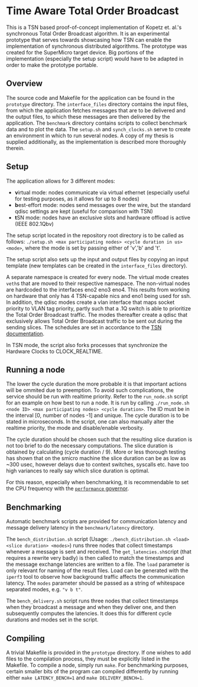 # Time Aware Total Order Broadcast

This is a TSN based proof-of-concept implementation of Kopetz et. al.'s synchronous Total Order Broadcast algorithm. It is an experimental prototype that serves towards showcasing how TSN can enable the implementation of synchronous distributed algorithms.
The prototype was created for the SuperMicro target device. Big portions of the implementation (especially the setup script) would have to be adapted in order to make the prototype portable.

## Overview

The source code and Makefile for the application can be found in the `prototype` directory. The `interface_files` directory contains the input files, from which the application fetches messages that are to be delivered and the output files, to which these messages are then delivered by the application. The `benchmark` directory contains scripts to collect benchmark data and to plot the data.
The `setup.sh` and `synch_clocks.sh` serve to create an environment in which to run several nodes. 
A copy of my thesis is supplied additionally, as the implementation is described more thoroughly therein.

## Setup

The application allows for 3 different modes: 

- **v**irtual mode: nodes communicate via virtual ethernet (especially useful for testing purposes, as it allows for up to 8 nodes)
- **b**est-effort mode: nodes send messages over the wire, but the standard qdisc settings are kept (useful for comparison with TSN)
- **t**SN mode: nodes have an exclusive slots and hardware offload is active (IEEE 802.1Qbv)

The setup script located in the repository root directory is to be called as follows: 
`./setup.sh <max participating nodes> <cycle duration in us> <mode>`, where the mode is set by passing either of 'v','b' and 't'.

The setup script also sets up the input and output files by copying an input template (new templates can be created in the `interface_files` directory).

A separate namespace is created for every node. The virtual mode creates `veth`s that are moved to their respective namespace. The non-virtual nodes are hardcoded to the interfaces eno2 eno3 eno4. This results from working on hardware that only has 4 TSN-capable nics and eno1 being used for ssh.
In addition, the qdisc modes create a vlan interface that maps socket priority to VLAN tag priority, partly such that a .1Q switch is able to prioritize the Total Order Broadcast traffic. The modes thereafter create a qdisc that exclusively allows Total Order Broadcast traffic to be sent out during the sending slices. The schedules are set in accordance to the [TSN documentation](https://tsn.readthedocs.io/).

In TSN mode, the script also forks processes that synchronize the Hardware Clocks to CLOCK_REALTIME.

## Running a node

The lower the cycle duration the more probable it is that important actions will be ommited due to preemption. To avoid such complications, the service should be run with realtime priority. Refer to the `run_node.sh` script for an example on how best to run a node. It is run by calling `./run_node.sh <node ID> <max participating nodes> <cycle duration>`. The ID must be in the interval [0, number of nodes -1] and unique. The cycle duration is to be stated in microseconds. In the script, one can also manually alter the realtime priority, the mode and disable/enable verbosity.

The cycle duration should be chosen such that the resulting slice duration is not too brief to do the necessary computations. The slice duration is obtained by calculating (cycle duration / 9). More or less thorough testing has shown that on the smicro machine the slice duration can be as low as ~300 usec, however delays due to context switches, syscalls etc. have too high variances to really say which slice duration is optimal.

For this reason, especially when benchmarking, it is recommendable to set the CPU frequency with the [`performance` governor](https://wiki.archlinux.org/title/CPU_frequency_scaling#Scaling_governors).

## Benchmarking

Automatic benchmark scripts are provided for communication latency and message delivery latency in the `benchmark/latency` directory.

The `bench_distribution.sh` script (Usage: `./bench_distribution.sh <load> <slice duration> <modes>`) runs three nodes that collect timestamps whenever a message is sent and received. The `get_latencies.sh`script (that requires a rewrite very badly) is then called to match the timestamps and the message exchange latencies are written to a file. The `load` parameter is only relevant for naming of the result files. Load can be generated with the `iperf3` tool to observe how background traffic affects the communication latency. The `modes` parameter should be passed as a string of whitespace separated modes, e.g. `"v b t"`.

The `bench_delivery.sh` script runs three nodes that collect timestamps when they broadcast a message and when they deliver one, and then subsequently computes the latencies. It does this for different cycle durations and modes set in the script.

## Compiling

A trivial Makefile is provided in the `prototype` directory. If one wishes to add files to the compilation process, they must be explicitly listed in the Makefile. To compile a node, simply run `make`. For benchmarking purposes, certain smaller bits of the program can compiled differently by running either `make LATENCY_BENCH=1` and `make DELIVERY_BENCH=1`.
